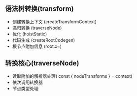 ## 语法树转换(transform)
- 创建转换上下文 (createTransformContext)
- 递归转换 (traverseNode)
- 优化 (hoistStatic)
- 代码生成 (createRootCodegen)
- 根节点附加信息 (root.x=)

## 转换核心(traverseNode)
- 读取附加的解析器处理( const { nodeTransforms } = context)
- 依次调用转换器
- 节点类型处理
